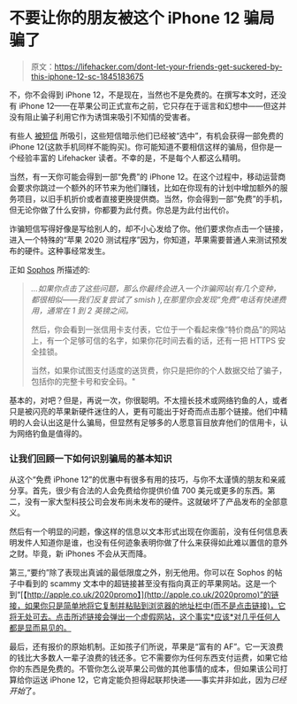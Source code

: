 # 不要让你的朋友被这个 iPhone 12 骗局骗了

> 原文：<https://lifehacker.com/dont-let-your-friends-get-suckered-by-this-iphone-12-sc-1845183675>

不，你不会得到 iPhone 12，不是现在，当然也不是免费的。在撰写本文时，还没有 iPhone 12——在苹果公司正式宣布之前，它只存在于谣言和幻想中——但这并没有阻止骗子利用它作为诱饵来吸引不知情的受害者。



有些人 [被短信](https://threatpost.com/free-apple-iphone-12-texts/159530/#:~:text=Chatbot%20Scam%20Spreads%20Via%20Texts&text=Convincing%20SMS%20messages%20tell%20victims,free%20trials%E2%80%9D%20of%20iPhone%2012.) 所吸引，这些短信暗示他们已经被“选中”，有机会获得一部免费的 iPhone 12(这款手机同样不能购买)。你可能知道不要相信这样的骗局，但你是一个经验丰富的 Lifehacker 读者。不幸的是，不是每个人都这么精明。

当然，有一天你可能会得到一部“免费”的 iPhone 12。在这个过程中，移动运营商会要求你跳过一个额外的环节来为他们赚钱，比如在你现有的计划中增加额外的服务项目，以旧手机折价或者直接更换提供商。当然，你会得到一部“免费”的手机，但无论你做了什么安排，你都要为此付费。你总是为此付出代价。

诈骗短信写得好像是写给别人的，却不小心发给了你。他们要求你点击一个链接，进入一个特殊的“苹果 2020 测试程序”因为，你知道，苹果需要普通人来测试预发布的硬件。这种事经常发生。

正如 [Sophos](https://nakedsecurity.sophos.com/2020/09/24/sms-phishing-scam-pretends-to-be-apple-chatbot-dont-fall-for-it) 所描述的:

> *...如果你点击了这些问题，那么你最终会进入一个诈骗网站(有几个变种，都很相似——我们反复尝试了 smish ),在那里你会发现“免费”电话有快递费用，通常在 1 到 2 英镑之间。*
> 
> 然后，你会看到一张信用卡支付表，它位于一个看起来像“特价商品”的网站上，有一个足够可信的名字，如果你花时间去看的话，还有一把 HTTPS 安全挂锁。
> 
> 当然，如果你试图支付适度的送货费，你只是把你的个人数据交给了骗子，包括你的完整卡号和安全码。"

基本的，对吧？但是，再说一次，你很聪明。不太擅长技术或网络钓鱼的人，或者只是被闪亮的苹果新硬件迷住的人，更有可能出于好奇而点击那个链接。他们中精明的人会认出这是什么骗局，但显然有足够多的人愿意盲目放弃他们的信用卡，认为网络钓鱼是值得的。

### 让我们回顾一下如何识别骗局的基本知识

从这个“免费 iPhone 12”的优惠中有很多有用的技巧，与你不太谨慎的朋友和亲戚分享。首先，很少有合法的人会免费给你提供价值 700 美元或更多的东西。第二，没有一家大型科技公司会发布尚未发布的硬件。这就破坏了产品发布的全部意义。

然后有一个明显的问题，像这样的信息以文本形式出现在你面前，没有任何信息表明发件人知道你是谁，也没有任何迹象表明你做了什么来获得如此难以置信的意外之财。毕竟，新 iPhones 不会从天而降。

第三,“要约”除了表现出真诚的最低限度之外，别无他用。你可以在 Sophos 的帖子中看到的 scammy 文本中的超链接甚至没有指向真正的苹果网站。这是一个到“[【http://apple.co.uk/2020promo】](http://apple.co.uk/2020promo)”的链接，如果你只是简单地将它复制并粘贴到浏览器的地址栏中(而不是点击链接)，它将无处可去。点击所述链接会弹出一个虚假网站，这个事实*应该*对几乎任何人都是显而易见的。

最后，还有报价的原始机制。正如孩子们所说，苹果是“富有的 AF”。它一天浪费的钱比大多数人一辈子浪费的钱还多。它不需要你为任何东西支付运费，如果它给你的东西是免费的。不管你怎么说苹果公司做的其他事情的成本，但如果该公司打算给你运送 iPhone 12，它肯定能负担得起联邦快递——事实并非如此，因为*已经开始*了。